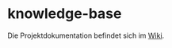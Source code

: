 # knowledge-base

Die Projektdokumentation befindet sich im [Wiki](https://github.com/documents-manager/knowledge-base/wiki).
